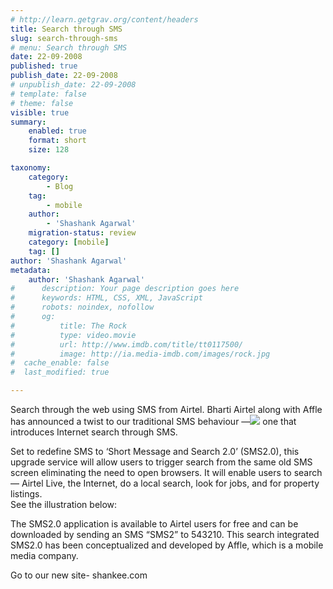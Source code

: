 ```yaml
---
# http://learn.getgrav.org/content/headers
title: Search through SMS
slug: search-through-sms
# menu: Search through SMS
date: 22-09-2008
published: true
publish_date: 22-09-2008
# unpublish_date: 22-09-2008
# template: false
# theme: false
visible: true
summary:
    enabled: true
    format: short
    size: 128

taxonomy:
    category:
        - Blog
    tag:
        - mobile
    author:
        - 'Shashank Agarwal'
    migration-status: review
    category: [mobile]
    tag: []
author: 'Shashank Agarwal'
metadata:
    author: 'Shashank Agarwal'
#      description: Your page description goes here
#      keywords: HTML, CSS, XML, JavaScript
#      robots: noindex, nofollow
#      og:
#          title: The Rock
#          type: video.movie
#          url: http://www.imdb.com/title/tt0117500/
#          image: http://ia.media-imdb.com/images/rock.jpg
#  cache_enable: false
#  last_modified: true

---
```


Search through the web using SMS from Airtel. Bharti Airtel along with Affle has announced a twist to our traditional SMS behaviour —[![](http://2.bp.blogspot.com/_V2JZuLkPrjQ/SNevUGXgv9I/AAAAAAAADWI/uWup9gewA40/s320/93449_airtel.jpg)](http://2.bp.blogspot.com/_V2JZuLkPrjQ/SNevUGXgv9I/AAAAAAAADWI/uWup9gewA40/s1600-h/93449_airtel.jpg) one that introduces Internet search through SMS.

Set to redefine SMS to ‘Short Message and Search 2.0’ (SMS2.0), this upgrade service will allow users to trigger search from the same old SMS screen eliminating the need to open browsers. It will enable users to search — Airtel Live, the Internet, do a local search, look for jobs, and for property listings.  
See the illustration below:

The SMS2.0 application is available to Airtel users for free and can be downloaded by sending an SMS “SMS2” to 543210. This search integrated SMS2.0 has been conceptualized and developed by Affle, which is a mobile media company.

Go to our new site- shankee.com
